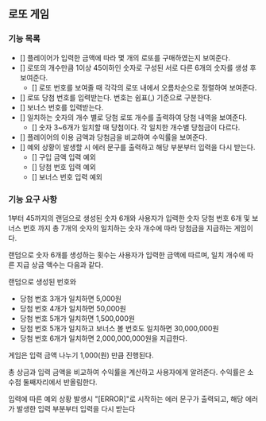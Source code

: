 ## 로또 게임

### 기능 목록
- [] 플레이어가 입력한 금액에 따라 몇 개의 로또를 구매하였는지 보여준다.
- [] 로또의 개수만큼 1이상 45이하인 숫자로 구성된 서로 다른 6개의 숫자를 생성 후 보여준다.
  - [] 로또 번호를 보여줄 때 각각의 로또 내에서 오름차순으로 정렬하여 보여준다.
- [] 로또 당첨 번호를 입력받는다. 번호는 쉼표(,) 기준으로 구분한다.
- [] 보너스 번호를 입력받는다.
- [] 일치하는 숫자의 개수 별로 당첨 로또 개수를 출력하여 당첨 내역을 보여준다.
  - [] 숫자 3~6개가 일치할 때 당첨이다. 각 일치한 개수별 당첨금이 다르다.
- [] 플레이어의 이용 금액과 당첨금을 비교하여 수익률을 보여준다.
- [] 예외 상황이 발생할 시 에러 문구를 출력하고 해당 부분부터 입력을 다시 받는다.
  - [] 구입 금액 입력 예외
  - [] 당첨 번호 입력 예외
  - [] 보너스 번호 입력 예외

### 기능 요구 사항

1부터 45까지의 랜덤으로 생성된 숫자 6개와 사용자가 입력한 숫자 당첨 번호 6개 및 보너스 번호 까지 총 7개의 숫자의 일치하는 숫자 개수에 따라 당첨금을 지급하는 게임이다.

랜덤으로 숫자 6개를 생성하는 횟수는 사용자가 입력한 금액에 따르며, 일치 개수에 따른 지급 상금 액수는 다음과 같다.

랜덤으로 생성된 번호와
- 당첨 번호 3개가 일치하면 5,000원
- 당첨 번호 4개가 일치하면 50,000원
- 당첨 번호 5개가 일치하면 1,500,000원
- 당첨 번호 5개가 일치하고 보너스 볼 번호도 일치하면 30,000,000원
- 당첨 번호 6개가 일치하면 2,000,000,000원을 지급한다.

게임은 입력 금액 나누기 1,000(원) 만큼 진행된다.

총 상금과 입력 금액을 비교하여 수익률을 계산하고 사용자에게 알려준다. 수익률은 소수점 둘째자리에서 반올림한다.

입력에 따른 예외 상황 발생시 "[ERROR]"로 시작하는 에러 문구가 출력되고, 해당 에러가 발생한 입력 부분부터 입력을 다시 받는다